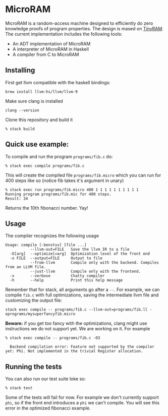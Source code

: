 # MicroRAM
 
MicroRAM is a random-access machine designed to efficiently do zero knowledge proofs of program properties. The design is mased on [TinyRAM](https://www.scipr-lab.org/doc/TinyRAM-spec-0.991.pdf). The current implementation includes the following tools:
 
 * An ADT implementation of MicroRAM 
 * A interpreter of MicroRAM in Haskell 
 * A compiler from C to MicroRAM

## Installing

First get llvm compatible with the haskell bindings:

```
brew install llvm-hs/llvm/llvm-9
```

Make sure clang is installed

```
clang --version
```

Clone this repository and build it

```
% stack build
```


## Quick use example:

To compile and run the program `programs/fib.c` do:

```
% stack exec compile programs/fib.c  
```

This will create the compiled file `programs/fib.micro` which you can run for 400 steps like so (notice fib takes it's argument in unary)

```
% stack exec run programs/fib.micro 400 1 1 1 1 1 1 1 1 1 1
Running program programs/fib.mic for 400 steps.
Result: 34
```

Returns the 10th fibonacci number. Yay!

## Usage

The compiler recognizes the following usage

```
Usage: compile [-benstuv] [file ...]
           --llvm-out=FILE   Save the llvm IR to a file
  -O[arg]  --optimize[=arg]  Optimization level of the front end
  -o FILE  --output=FILE     Output to file
           --from-llvm       Compile only with the backend. Compiles from an LLVM file.
           --just-llvm       Compile only with the frontend. 
  -v       --verbose         Chatty compiler
  -h       --help            Print this help message
```

Remember that for stack, all arguments go after a `--`. For example, we can compile `fib.c` with full optimizations, saving the intermediate llvm file and customizing the output file:

```
stack exec compile -- programs/fib.c --llvm-out=programs/fib.ll -oprograms/mysuperfancyfib.micro
```

**Beware:** if you get too fancy with the optimizations, clang might use instructions we do not support yet. We are working on it. For example

```
% stack exec compile -- programs/fib.c -O3

  Backend compilation error: Feature not supported by the compiler yet: Phi. Not implemented in the trivial Register allocation.
```



## Running the tests

You can also run our test suite loke so:

```
% stack test
```

Some of the tests will fail for now. For example we don't currently support `phi`, so if the front end introduces a `phi` we can't compile. You will see this error in the optimized fibonacci example.


